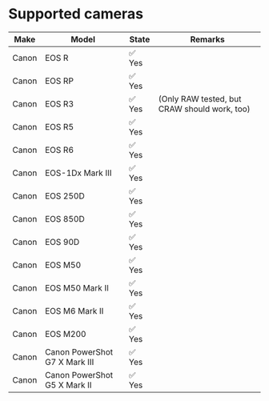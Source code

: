 # Supported cameras

| Make  | Model                         | State                             | Remarks                                           |
|-------|-------------------------------|-----------------------------------|---------------------------------------------------|
| Canon | EOS R                         | ✅ Yes |  |
| Canon | EOS RP                        | ✅ Yes |  |
| Canon | EOS R3                        | ✅ Yes | (Only RAW tested, but CRAW should work, too) |
| Canon | EOS R5                        | ✅ Yes |  |
| Canon | EOS R6                        | ✅ Yes |  |
| Canon | EOS-1Dx Mark III              | ✅ Yes |  |
| Canon | EOS 250D                      | ✅ Yes |  |
| Canon | EOS 850D                      | ✅ Yes |  |
| Canon | EOS 90D                       | ✅ Yes |  |
| Canon | EOS M50                       | ✅ Yes |  |
| Canon | EOS M50 Mark II               | ✅ Yes |  |
| Canon | EOS M6 Mark II                | ✅ Yes |  |
| Canon | EOS M200                      | ✅ Yes |  |
| Canon | Canon PowerShot G7 X Mark III | ✅ Yes |  |
| Canon | Canon PowerShot G5 X Mark II  | ✅ Yes |  |
